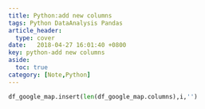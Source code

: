 ```yaml
---
title: Python:add new columns
tags: Python DataAnalysis Pandas
article_header:
  type: cover
date:   2018-04-27 16:01:40 +0800
key: python-add new columns
aside:
  toc: true
category: [Note,Python]
---
```




```python
df_google_map.insert(len(df_google_map.columns),i,'')
```



